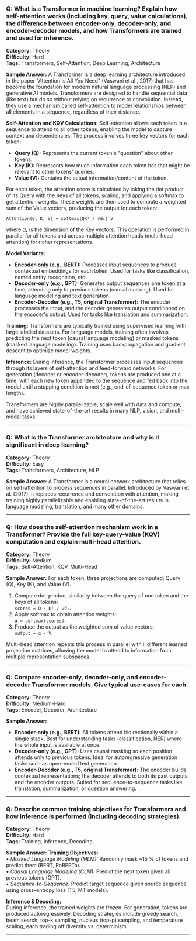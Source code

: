 ### Q: What is a Transformer in machine learning? Explain how self-attention works (including key, query, value calculations), the difference between encoder-only, decoder-only, and encoder-decoder models, and how Transformers are trained and used for inference.

**Category:** Theory  
**Difficulty:** Hard  
**Tags:** Transformers, Self-Attention, Deep Learning, Architecture

**Sample Answer:**
A Transformer is a deep learning architecture introduced in the paper "Attention Is All You Need" (Vaswani et al., 2017) that has become the foundation for modern natural language processing (NLP) and generative AI models. Transformers are designed to handle sequential data (like text) but do so without relying on recurrence or convolution. Instead, they use a mechanism called self-attention to model relationships between all elements in a sequence, regardless of their distance.

**Self-Attention and KQV Calculations:**
Self-attention allows each token in a sequence to attend to all other tokens, enabling the model to capture context and dependencies. The process involves three key vectors for each token:
- **Query (Q):** Represents the current token's "question" about other tokens.
- **Key (K):** Represents how much information each token has that might be relevant to other tokens' queries.
- **Value (V):** Contains the actual information/content of the token.

For each token, the attention score is calculated by taking the dot product of its Query with the Keys of all tokens, scaling, and applying a softmax to get attention weights. These weights are then used to compute a weighted sum of the Value vectors, producing the output for each token:

    Attention(Q, K, V) = softmax(QKᵀ / √dₖ) V

where dₖ is the dimension of the Key vectors. This operation is performed in parallel for all tokens and across multiple attention heads (multi-head attention) for richer representations.

**Model Variants:**
- **Encoder-only (e.g., BERT):** Processes input sequences to produce contextual embeddings for each token. Used for tasks like classification, named entity recognition, etc.
- **Decoder-only (e.g., GPT):** Generates output sequences one token at a time, attending only to previous tokens (causal masking). Used for language modeling and text generation.
- **Encoder-Decoder (e.g., T5, original Transformer):** The encoder processes the input, and the decoder generates output conditioned on the encoder's output. Used for tasks like translation and summarization.

**Training:**
Transformers are typically trained using supervised learning with large labeled datasets. For language models, training often involves predicting the next token (causal language modeling) or masked tokens (masked language modeling). Training uses backpropagation and gradient descent to optimize model weights.

**Inference:**
During inference, the Transformer processes input sequences through its layers of self-attention and feed-forward networks. For generation (decoder or encoder-decoder), tokens are produced one at a time, with each new token appended to the sequence and fed back into the model until a stopping condition is met (e.g., end-of-sequence token or max length).

Transformers are highly parallelizable, scale well with data and compute, and have achieved state-of-the-art results in many NLP, vision, and multi-modal tasks.

---

### Q: What is the Transformer architecture and why is it significant in deep learning?

**Category:** Theory  
**Difficulty:** Easy  
**Tags:** Transformers, Architecture, NLP

**Sample Answer:**
A Transformer is a neural network architecture that relies on self-attention to process sequences in parallel. Introduced by Vaswani et al. (2017), it replaces recurrence and convolution with attention, making training highly parallelizable and enabling state-of-the-art results in language modeling, translation, and many other domains.

---

### Q: How does the self-attention mechanism work in a Transformer? Provide the full key-query-value (KQV) computation and explain multi-head attention.

**Category:** Theory  
**Difficulty:** Medium  
**Tags:** Self-Attention, KQV, Multi-Head

**Sample Answer:**
For each token, three projections are computed: Query (Q), Key (K), and Value (V).

1. Compute dot-product similarity between the query of one token and the keys of all tokens:  
   `scores = Q · Kᵀ / √dₖ`.
2. Apply softmax to obtain attention weights:  
   `α = softmax(scores)`.
3. Produce the output as the weighted sum of value vectors:  
   `output = α · V`.

Multi-head attention repeats this process in parallel with `h` different learned projection matrices, allowing the model to attend to information from multiple representation subspaces.

---

### Q: Compare encoder-only, decoder-only, and encoder-decoder Transformer models. Give typical use-cases for each.

**Category:** Theory  
**Difficulty:** Medium-Hard  
**Tags:** Encoder, Decoder, Architecture

**Sample Answer:**
- **Encoder-only (e.g., BERT):** All tokens attend bidirectionally within a single stack. Best for understanding tasks (classification, NER) where the whole input is available at once.
- **Decoder-only (e.g., GPT):** Uses causal masking so each position attends only to previous tokens. Ideal for autoregressive generation tasks such as open-ended text generation.
- **Encoder-Decoder (e.g., T5, original Transformer):** The encoder builds contextual representations; the decoder attends to both its past outputs and the encoder outputs. Suited for sequence-to-sequence tasks like translation, summarization, or question answering.

---

### Q: Describe common training objectives for Transformers and how inference is performed (including decoding strategies).

**Category:** Theory  
**Difficulty:** Hard  
**Tags:** Training, Inference, Decoding

**Sample Answer:**
**Training Objectives:**  
• *Masked Language Modeling (MLM):* Randomly mask ~15 % of tokens and predict them (BERT, RoBERTa).  
• *Causal Language Modeling (CLM):* Predict the next token given all previous tokens (GPT).  
• *Sequence-to-Sequence:* Predict target sequence given source sequence using cross-entropy loss (T5, MT models).

**Inference & Decoding:**  
During inference, the trained weights are frozen. For generation, tokens are produced autoregressively. Decoding strategies include greedy search, beam search, top-k sampling, nucleus (top-p) sampling, and temperature scaling, each trading off diversity vs. determinism.

---
